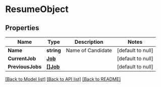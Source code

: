 # ResumeObject

## Properties
Name | Type | Description | Notes
------------ | ------------- | ------------- | -------------
**Name** | **string** | Name of Candidate | [default to null]
**CurrentJob** | [**Job**](Job.md) |  | [default to null]
**PreviousJobs** | [**[]Job**](Job.md) |  | [default to null]

[[Back to Model list]](../README.md#documentation-for-models) [[Back to API list]](../README.md#documentation-for-api-endpoints) [[Back to README]](../README.md)


